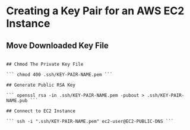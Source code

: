 # Creating a Key Pair for an AWS EC2 Instance

## Move Downloaded Key File

``` mv Downlaods/KEY-PAIR-NAME.pem .ssh/KEY-PAIR-NAME.pem

## Chmod The Private Key File

``` chmod 400 .ssh/KEY-PAIR-NAME.pem ```

## Generate Public RSA Key

``` openssl rsa -in .ssh/KEY-PAIR-NAME.pem -pubout > .ssh/KEY-PAIR-NAME.pub ```

## Connect to EC2 Instance

``` ssh -i ".ssh/KEY-PAIR-NAME.pem" ec2-user@EC2-PUBLIC-DNS ```